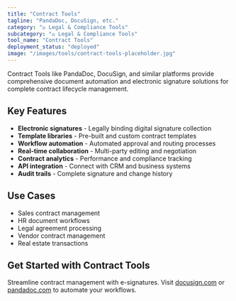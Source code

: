 ```yaml
---
title: "Contract Tools"
tagline: "PandaDoc, DocuSign, etc."
category: "⚖️ Legal & Compliance Tools"
subcategory: "⚖️ Legal & Compliance Tools"
tool_name: "Contract Tools"
deployment_status: "deployed"
image: "/images/tools/contract-tools-placeholder.jpg"
---
```

Contract Tools like PandaDoc, DocuSign, and similar platforms provide comprehensive document automation and electronic signature solutions for complete contract lifecycle management.

## Key Features

- **Electronic signatures** - Legally binding digital signature collection
- **Template libraries** - Pre-built and custom contract templates
- **Workflow automation** - Automated approval and routing processes
- **Real-time collaboration** - Multi-party editing and negotiation
- **Contract analytics** - Performance and compliance tracking
- **API integration** - Connect with CRM and business systems
- **Audit trails** - Complete signature and change history

## Use Cases

- Sales contract management
- HR document workflows
- Legal agreement processing
- Vendor contract management
- Real estate transactions

## Get Started with Contract Tools

Streamline contract management with e-signatures. Visit [docusign.com](https://www.docusign.com) or [pandadoc.com](https://www.pandadoc.com) to automate your workflows.
